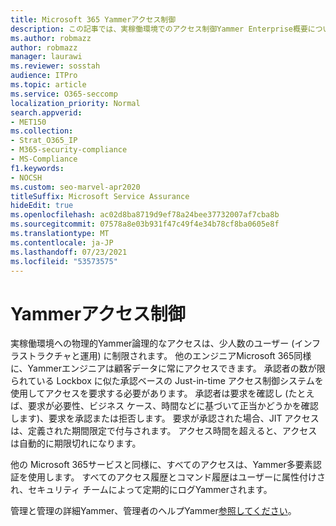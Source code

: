 ```yaml
---
title: Microsoft 365 Yammerアクセス制御
description: この記事では、実稼働環境でのアクセス制御Yammer Enterprise概要について説明します。
ms.author: robmazz
author: robmazz
manager: laurawi
ms.reviewer: sosstah
audience: ITPro
ms.topic: article
ms.service: O365-seccomp
localization_priority: Normal
search.appverid:
- MET150
ms.collection:
- Strat_O365_IP
- M365-security-compliance
- MS-Compliance
f1.keywords:
- NOCSH
ms.custom: seo-marvel-apr2020
titleSuffix: Microsoft Service Assurance
hideEdit: true
ms.openlocfilehash: ac02d8ba8719d9ef78a24bee37732007af7cba8b
ms.sourcegitcommit: 07578a8e03b931f47c49f4e34b78cf8ba0605e8f
ms.translationtype: MT
ms.contentlocale: ja-JP
ms.lasthandoff: 07/23/2021
ms.locfileid: "53573575"
---
```

# <a name="yammer-enterprise-access-controls"></a>Yammerアクセス制御 

実稼働環境への物理的Yammer論理的なアクセスは、少人数のユーザー (インフラストラクチャと運用) に制限されます。 他のエンジニアMicrosoft 365同様に、Yammerエンジニアは顧客データに常にアクセスできます。 承認者の数が限られている Lockbox に似た承認ベースの Just-in-time アクセス制御システムを使用してアクセスを要求する必要があります。 承認者は要求を確認し (たとえば、要求が必要性、ビジネス ケース、時間などに基づいて正当かどうかを確認します)、要求を承認または拒否します。 要求が承認された場合、JIT アクセスは、定義された期間限定で付与されます。 アクセス時間を超えると、アクセスは自動的に期限切れになります。

他の Microsoft 365サービスと同様に、すべてのアクセスは、Yammer多要素認証を使用します。 すべてのアクセス履歴とコマンド履歴はユーザーに属性付けされ、セキュリティ チームによって定期的にログYammerされます。

管理と管理の詳細Yammer、管理者のヘルプYammer[参照してください](/yammer/yammer-landing-page)。
